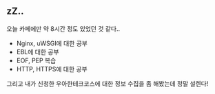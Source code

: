 ## zZ..

오늘 카페에만 약 8시간 정도 있었던 것 같다..
- Nginx, uWSGI에 대한 공부
- EBL에 대한 공부
- EOF, PEP 복습
- HTTP, HTTPS에 대한 공부

그리고 내가 신청한 우아한테크코스에 대한 정보 수집을 좀 해봤는데 정말 설렌다!